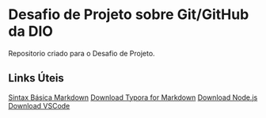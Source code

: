# Desafio de Projeto sobre Git/GitHub da DIO
Repositorio criado para o Desafio de Projeto.

## Links Úteis
[Sintax Básica Markdown](https://www.markdownguide.org/getting-started/)
[Download Typora for Markdown](https://typora.io/)
[Download Node.js](https://nodejs.org/en/download/)
[Download VSCode](https://code.visualstudio.com/Download)
